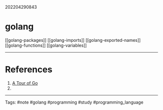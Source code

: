 202204290843

# golang

[[golang-packages]]
[[golang-imports]]
[[golang-exported-names]]
[[golang-functions]]
[[golang-variables]]



---

# References

1. [A Tour of Go](https://go.dev/tour/list)
2. 


---
Tags: #note #golang #programming #study #programming_language